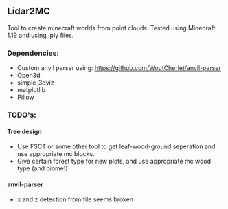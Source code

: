 ## Lidar2MC

Tool to create minecraft worlds from point clouds.
Tested using Minecraft 1.19 and using .ply files.

### Dependencies:
- Custom anvil parser using: https://github.com/WoutCherlet/anvil-parser
- Open3d
- simple_3dviz
- matplotlib
- Pillow


### TODO's:
#### Tree design

- Use FSCT or some other tool to get leaf-wood-ground seperation and use appropriate mc blocks.
- Give certain forest type for new plots, and use appropriate mc wood type (and biome!)

#### anvil-parser
- x and z detection from file seems broken